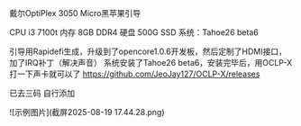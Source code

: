 戴尔OptiPlex 3050 Micro黑苹果引导

CPU i3 7100t 
内存 8GB DDR4
硬盘 500G SSD
系统：Tahoe26 beta6


引导用Rapidefi生成，升级到了opencore1.0.6开发板，然后定制了HDMI接口，加了IRQ补丁（解决声音）
系统安装了Tahoe26 beta6，安装完毕后，用OCLP-X打一下声卡就可以了 
https://github.com/JeoJay127/OCLP-X/releases

已去三码 自行添加

![示例图片](截屏2025-08-19 17.44.28.png)
